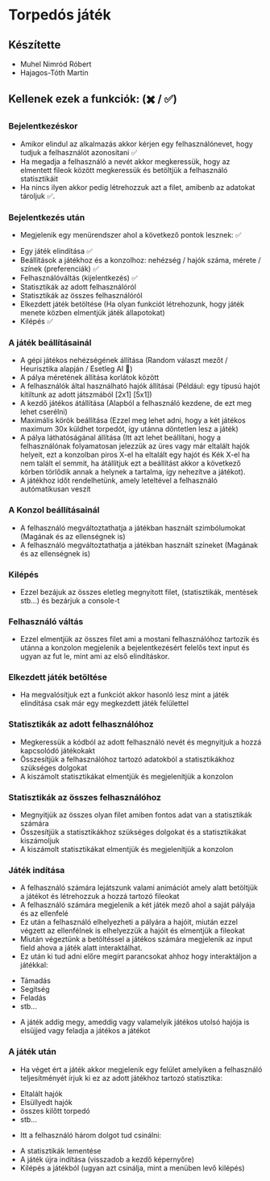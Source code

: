 # Torpedós játék

## Készítette
- Muhel Nimród Róbert
- Hajagos-Tóth Martin

## Kellenek ezek a funkciók: (✖️ / ✅)

### Bejelentkezéskor
- Amikor elindul az alkalmazás akkor kérjen egy felhasználónevet, hogy tudjuk a felhasználót azonosítani ✅
- Ha megadja a felhasználó a nevét akkor megkeressük, hogy az elmentett fileok között megkeressük és betöltjük a felhasználó statisztikáit 
- Ha nincs ilyen akkor pedig létrehozzuk azt a filet, amibenb az adatokat tároljuk ✅.

### Bejelentkezés után
- Megjelenik egy menürendszer ahol a következő pontok lesznek: ✅
+ Egy játék elindítása ✅
+ Beállítások a játékhoz és a konzolhoz: nehézség / hajók száma, mérete / színek (preferenciák) ✅
+ Felhasználóváltás (kijelentkezés) ✅
+ Statisztikák az adott felhasználóról
+ Statisztikák az összes felhasználóról
+ Elkezdett játék betöltése (Ha olyan funkciót létrehozunk, hogy játék menete közben elmentjük játék állapotokat)
+ Kilépés ✅

### A játék beállításainál
+ A gépi játékos nehézségének állítása (Random választ mezőt / Heurisztika alapján / Esetleg AI 🤪)
+ A pálya méretének állítása korlátok között
+ A felhasználók által használható hajók állításai (Például: egy típusú hajót kitiltunk az adott játszmából [2x1] [5x1])
+ A kezdő játékos átállítása (Alapból a felhasználó kezdene, de ezt meg lehet cserélni)
+ Maximális körök beállítása (Ezzel meg lehet adni, hogy a két játékos maximum 30x küldhet torpedót, így utánna döntetlen lesz a játék)
+ A pálya láthatóságánal állítása (Itt azt lehet beállítani, hogy a felhasználónak folyamatosan jelezzük az üres vagy már eltalált hajók helyeit, ezt a konzolban piros X-el ha eltalált egy hajót és Kék X-el ha nem talált el semmit, ha átállítjuk ezt a beállítást akkor a következő körben törlődik annak a helynek a tartalma, így nehezítve a játékot).
+ A játékhoz időt rendelhetünk, amely leteltével a felhasználó autómatikusan veszít

### A Konzol beállításainál
+ A felhasználó megváltoztathatja a játékban használt szimbólumokat (Magának és az ellenségnek is)
+ A felhasználó megváltoztathatja a játékban használt színeket (Magának és az ellenségnek is)

### Kilépés
- Ezzel bezájuk az összes eletleg megnyitott filet, (statisztikák, mentések stb...) és bezárjuk a console-t

### Felhasználó váltás
- Ezzel elmentjük az összes filet ami a mostani felhasználóhoz tartozik és utánna a konzolon megjelenik a bejelentkezésért felelős text input és ugyan az fut le, mint ami az első elindításkor.

### Elkezdett játék betöltése
- Ha megvalósítjuk ezt a funkciót akkor hasonló lesz mint a játék elindítása csak már egy megkezdett játék felülettel


### Statisztikák az adott felhasználóhoz
- Megkeressük a kódból az adott felhasználó nevét és megnyitjuk a hozzá kapcsolódó játékokakt 
- Összesítjük a felhasználóhoz tartozó adatokból a statisztikákhoz szükséges dolgokat
- A kiszámolt statisztikákat elmentjük és megjelenítjük a konzolon

### Statisztikák az összes felhasználóhoz
- Megnyitjük az összes olyan filet amiben fontos adat van a statisztikák számára
- Összesítjük a statisztikákhoz szükséges dolgokat és a statisztikákat kiszámoljuk
- A kiszámolt statisztikákat elmentjük és megjelenítjük a konzolon


### Játék indítása
- A felhasználó számára lejátszunk valami animációt amely alatt betöltjük a játékot és létrehozzuk a hozzá tartozó fileokat
- A felhasználó számára megjelenik a két játék mező ahol a saját pályája és az ellenfelé
- Ez után a felhasználó elhelyezheti a pályára a hajóit, miután ezzel végzett az ellenfélnek is elhelyezzük a hajóit és elmentjük a fileokat
- Miután végeztünk a betöltéssel a játékos számára megjelenik az input field ahova a játék alatt interaktálhat.
- Ez után ki tud adni előre megírt parancsokat ahhoz hogy interaktáljon a játékkal:
+ Támadás
+ Segítség
+ Feladás
+ stb...
- A játék addig megy, ameddig vagy valamelyik játékos utolsó hajója is elsüjjed vagy feladja a játékos a játékot

### A játék után
- Ha véget ért a játék akkor megjelenik egy felület amelyiken a felhasználó teljesítményét írjuk ki ez az adott játékhoz tartozó statisztika:
+ Eltalált hajók
+ Elsüllyedt hajók
+ összes kilőtt torpedó
+ stb...
- Itt a felhasználó három dolgot tud csinálni:
+ A statisztikák lementése
+ A játék újra indítása (visszadob a kezdő képernyőre)
+ Kilépés a játékból (ugyan azt csinálja, mint a menüben levő kilépés)